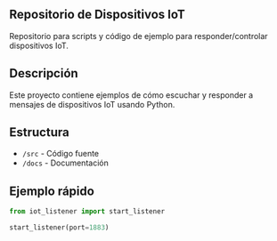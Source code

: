 ## Repositorio de Dispositivos IoT

Repositorio para scripts y código de ejemplo para responder/controlar dispositivos IoT.

## Descripción
Este proyecto contiene ejemplos de cómo escuchar y responder a mensajes de dispositivos IoT usando Python.

## Estructura
- `/src` - Código fuente
- `/docs` - Documentación

## Ejemplo rápido

```python
from iot_listener import start_listener

start_listener(port=1883)
```
